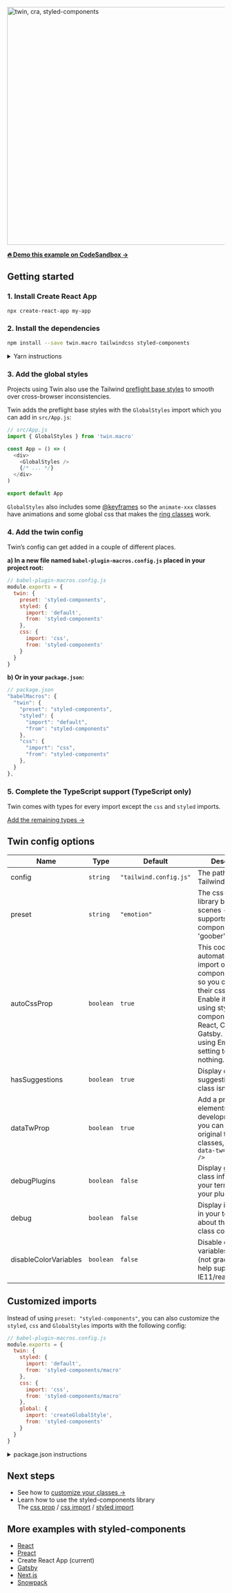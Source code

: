 <a href="https://codesandbox.io/embed/github/ben-rogerson/twin.examples/tree/master/cra-styled-components?file=/src/App.js"><img src="https://i.imgur.com/rgCyAUm.png" alt="twin, cra, styled-components" width="550"></a>

**[🔥 Demo this example on CodeSandbox →](https://codesandbox.io/embed/github/ben-rogerson/twin.examples/tree/master/cra-styled-components?file=/src/App.js)**

## Getting started

### 1. Install Create React App

```bash
npx create-react-app my-app
```

### 2. Install the dependencies

```bash
npm install --save twin.macro tailwindcss styled-components
```

<details>
  <summary>Yarn instructions</summary>

```bash
yarn add twin.macro tailwindcss styled-components
```

</details>

### 3. Add the global styles

Projects using Twin also use the Tailwind [preflight base styles](https://unpkg.com/tailwindcss/dist/base.css) to smooth over cross-browser inconsistencies.

Twin adds the preflight base styles with the `GlobalStyles` import which you can add in `src/App.js`:

```js
// src/App.js
import { GlobalStyles } from 'twin.macro'

const App = () => (
  <div>
    <GlobalStyles />
    {/* ... */}
  </div>
)

export default App
```

`GlobalStyles` also includes some [@keyframes](https://github.com/ben-rogerson/twin.macro/blob/master/src/config/globalStyles.js) so the `animate-xxx` classes have animations and some global css that makes the [ring classes](https://tailwindcss.com/docs/ring-width) work.

### 4. Add the twin config

Twin’s config can get added in a couple of different places.

**a) In a new file named `babel-plugin-macros.config.js` placed in your project root:**

```js
// babel-plugin-macros.config.js
module.exports = {
  twin: {
    preset: 'styled-components',
    styled: {
      import: 'default',
      from: 'styled-components'
    },
    css: {
      import: 'css',
      from: 'styled-components'
    }
  }
}
```

**b) Or in your `package.json`:**

```js
// package.json
"babelMacros": {
  "twin": {
    "preset": "styled-components",
    "styled": {
      "import": "default",
      "from": "styled-components"
    },
    "css": {
      "import": "css",
      "from": "styled-components"
    },
  }
},
```

### 5. Complete the TypeScript support (TypeScript only)

Twin comes with types for every import except the `css` and `styled` imports.

[Add the remaining types →](https://github.com/ben-rogerson/twin.macro/blob/master/docs/typescript.md)

## Twin config options

| Name                  | Type      | Default                | Description                                                                                                                                                                                                              |
| --------------------- | --------- | ---------------------- | ------------------------------------------------------------------------------------------------------------------------------------------------------------------------------------------------------------------------ |
| config                | `string`  | `"tailwind.config.js"` | The path to your Tailwind config                                                                                                                                                                                         |
| preset                | `string`  | `"emotion"`            | The css-in-js library behind the scenes - also supports 'styled-components' and 'goober'                                                                                                                                 |
| autoCssProp           | `boolean` | `true`                 | This code automates the import of 'styled-components/macro' so you can use their css prop. Enable it if you're using styled-components with React, CRA or Gatsby. If you're using Emotion, setting to true does nothing. |
| hasSuggestions        | `boolean` | `true`                 | Display class suggestions when a class isn't found                                                                                                                                                                       |
| dataTwProp            | `boolean` | `true`                 | Add a prop to your elements in development so you can see the original tailwind classes, eg: `<div data-tw="bg-black" />`                                                                                                |
| debugPlugins          | `boolean` | `false`                | Display generated class information in your terminal from your plugins                                                                                                                                                   |
| debug                 | `boolean` | `false`                | Display information in your terminal about the Tailwind class conversions                                                                                                                                                |
| disableColorVariables | `boolean` | `false`                | Disable css variables in colors (not gradients) to help support IE11/react native                                                                                                                                        |

## Customized imports

Instead of using `preset: "styled-components"`, you can also customize the `styled`, `css` and `GlobalStyles` imports with the following config:

```js
// babel-plugin-macros.config.js
module.exports = {
  twin: {
    styled: {
      import: 'default',
      from: 'styled-components/macro'
    },
    css: {
      import: 'css',
      from: 'styled-components/macro'
    },
    global: {
      import: 'createGlobalStyle',
      from: 'styled-components'
    }
  }
}
```

<details>
  <summary>package.json instructions</summary>

```js
// package.json
"babelMacros": {
  "twin": {
    "styled": {
      "import": "default",
      "from": "styled-components/macro"
    },
    "css": {
      "import": "css",
      "from": "styled-components/macro"
    },
    "global": {
      "import": "createGlobalStyle",
      "from": "styled-components"
    }
  }
},
```

</details>

## Next steps

- See how to [customize your classes →](https://github.com/ben-rogerson/twin.macro/blob/master/docs/customizing-config.md)
- Learn how to use the styled-components library<br/>
  The [css prop](https://styled-components.com/docs/api#css-prop) / [css import](https://styled-components.com/docs/api#css) / [styled import](https://styled-components.com/docs/api#styled)

## More examples with styled-components

- [React](https://github.com/ben-rogerson/twin.examples/blob/master/react-styled-components)
- [Preact](https://github.com/ben-rogerson/twin.examples/blob/master/preact-styled-components)
- Create React App (current)
- [Gatsby](https://github.com/ben-rogerson/twin.examples/blob/master/gatsby-styled-components)
- [Next.js](https://github.com/ben-rogerson/twin.examples/blob/master/next-styled-components)
- [Snowpack](https://github.com/ben-rogerson/twin.examples/blob/master/snowpack-react-styled-components)
